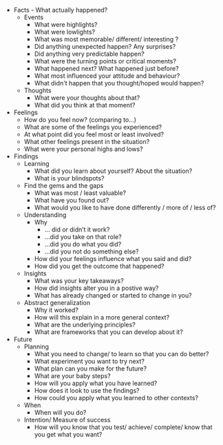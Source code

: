 - Facts - What actually happened?
    - Events
        - What were highlights?
        - What were lowlights?
        - What was most memorable/ different/ interesting ?
        - Did anything unexpected happen? Any surprises?
        - Did anything very predictable happen?
        - What were the turning points or critical moments?
        - What happened next? What happened just before?
        - What most influenced your attitude and behaviour?
        - What didn't happen that you thought/hoped would happen?
    - Thoughts
        - What were your thoughts about that?
        - What did you think at that moment?
- Feelings 
    - How do you feel now? (comparing to...)
    - What are some of the feelings you experienced?
    - At what point did you feel most or least involved?
    - What other feelings present in the situation?
    - What were your personal highs and lows?
- Findings
    - Learning
        - What did you learn about yourself? About the situation?
        - What is your blindspots?
    - Find the gems and the gaps
        - What was most / least valuable?
        - What have you found out?
        - What would you like to have done differently / more of / less of?
    - Understanding
        - Why 
            - … did or didn’t it work? 
            - …did you take on that role? 
            - …did you do what you did? 
            - …did you not do something else?
        - How did your feelings influence what you said and did?
        - How did you get the outcome that happened?
    - Insights
        - What was your key takeaways?
        - How did insights alter you in a postive way?
        - What has already changed or started to change in you?
    - Abstract generalization
        - Why it worked?
        - How will this explain in a more general context?
        - What are the underlying principles?
        - What are frameworks that you can develop about it?
- Future
    - Planning
        - What you need to change/ to learn so that you can do better?
        - What experiment you want to try next?
        - What plan can you make for the future?
        - What are your baby steps?
        - How will you apply what you have learned?
        - How does it look to use the findings?
        - How could you apply what you learned to other contexts?
    - When
        - When will you do?
    - Intention/ Measure of success
        - How will you know that you test/ achieve/ complete/ know that you get what you want?
